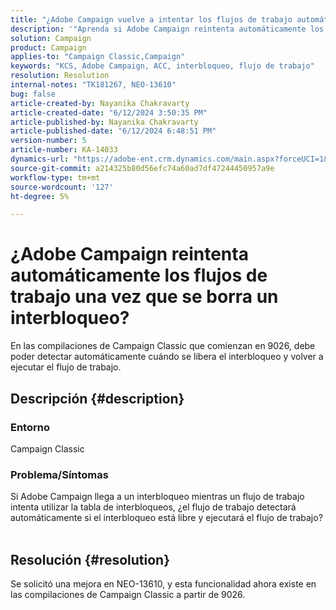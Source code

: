 ```yaml
---
title: "¿Adobe Campaign vuelve a intentar los flujos de trabajo automáticamente una vez que se borra un interbloqueo?"
description: '"Aprenda si Adobe Campaign reintenta automáticamente los flujos de trabajo una vez que se elimina un interbloqueo. Esta función está disponible en las versiones de Campaign Classic a partir de 9026".'
solution: Campaign
product: Campaign
applies-to: "Campaign Classic,Campaign"
keywords: "KCS, Adobe Campaign, ACC, interbloqueo, flujo de trabajo"
resolution: Resolution
internal-notes: "TK181267, NEO-13610"
bug: false
article-created-by: Nayanika Chakravarty
article-created-date: "6/12/2024 3:50:35 PM"
article-published-by: Nayanika Chakravarty
article-published-date: "6/12/2024 6:48:51 PM"
version-number: 5
article-number: KA-14033
dynamics-url: "https://adobe-ent.crm.dynamics.com/main.aspx?forceUCI=1&pagetype=entityrecord&etn=knowledgearticle&id=cec0b17e-d328-ef11-840b-0022480a40c2"
source-git-commit: a214325b80d56efc74a60ad7df47244450957a9e
workflow-type: tm+mt
source-wordcount: '127'
ht-degree: 5%

---
```


# ¿Adobe Campaign reintenta automáticamente los flujos de trabajo una vez que se borra un interbloqueo?


En las compilaciones de Campaign Classic que comienzan en 9026, debe poder detectar automáticamente cuándo se libera el interbloqueo y volver a ejecutar el flujo de trabajo.

## Descripción {#description}


### <b>Entorno</b>

Campaign Classic

### <b>Problema/Síntomas</b>

Si Adobe Campaign llega a un interbloqueo mientras un flujo de trabajo intenta utilizar la tabla de interbloqueos, ¿el flujo de trabajo detectará automáticamente si el interbloqueo está libre y ejecutará el flujo de trabajo?
<br> 

## Resolución {#resolution}


Se solicitó una mejora en NEO-13610, y esta funcionalidad ahora existe en las compilaciones de Campaign Classic a partir de 9026.
